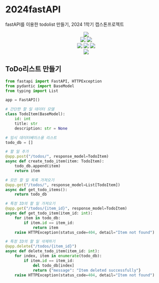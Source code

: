 # 2024fastAPI
fastAPI를 이용한 todolist 만들기, 2024 1학기 캡스톤프로젝트


<div align=center> 
  <img src="https://img.shields.io/badge/python-3776AB?style=for-the-badge&logo=python&logoColor=white"> 
  <br>
    <img src=https://img.shields.io/badge/FastAPI-005571?style=for-the-badge&logo=fastapi>
  <img src=https://img.shields.io/badge/fastify-%23000000.svg?style=for-the-badge&logo=fastify&logoColor=white>

  <br>
  
  <img src="https://img.shields.io/badge/html5-E34F26?style=for-the-badge&logo=html5&logoColor=white"> 
  <img src="https://img.shields.io/badge/css-1572B6?style=for-the-badge&logo=css3&logoColor=white"> 
  <img src="https://img.shields.io/badge/javascript-F7DF1E?style=for-the-badge&logo=javascript&logoColor=black"> 


  <br>


<img src="https://img.shields.io/badge/github-181717?style=for-the-badge&logo=github&logoColor=white">
</div>


## ToDo리스트 만들기

```python
from fastapi import FastAPI, HTTPException
from pydantic import BaseModel
from typing import List

app = FastAPI()

# 간단한 할 일 데이터 모델
class TodoItem(BaseModel):
    id: int
    title: str
    description: str = None

# 임시 데이터베이스용 리스트
todo_db = []

# 할 일 추가
@app.post("/todos/", response_model=TodoItem)
async def create_todo_item(item: TodoItem):
    todo_db.append(item)
    return item

# 모든 할 일 목록 가져오기
@app.get("/todos/", response_model=List[TodoItem])
async def get_todo_items():
    return todo_db

# 특정 ID의 할 일 가져오기
@app.get("/todos/{item_id}", response_model=TodoItem)
async def get_todo_item(item_id: int):
    for item in todo_db:
        if item.id == item_id:
            return item
    raise HTTPException(status_code=404, detail="Item not found")

# 특정 ID의 할 일 삭제하기
@app.delete("/todos/{item_id}")
async def delete_todo_item(item_id: int):
    for index, item in enumerate(todo_db):
        if item.id == item_id:
            del todo_db[index]
            return {"message": "Item deleted successfully"}
    raise HTTPException(status_code=404, detail="Item not found")
```
